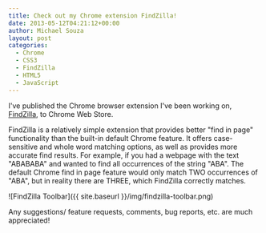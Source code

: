```yaml
---
title: Check out my Chrome extension FindZilla!
date: 2013-05-12T04:21:12+00:00
author: Michael Souza
layout: post
categories:
  - Chrome
  - CSS3
  - FindZilla
  - HTML5
  - JavaScript
---
```

I've published the Chrome browser extension I've been working on, [FindZilla](https://chrome.google.com/webstore/detail/findzilla/aiandhcaoopdebbehlfhpcolegndplgo?hl=en&gl=US "FindZilla"), to Chrome Web Store.

FindZilla is a relatively simple extension that provides better "find in page" functionality than the built-in default Chrome feature. It offers case-sensitive and whole word matching options, as well as provides more accurate find results. For example, if you had a webpage with the text "ABABABA" and wanted to find all occurrences of the string "ABA". The default Chrome find in page feature would only match TWO occurrences of "ABA", but in reality there are THREE, which FindZilla correctly matches.

![FindZilla Toolbar]({{ site.baseurl }}/img/findzilla-toolbar.png)

Any suggestions/ feature requests, comments, bug reports, etc. are much appreciated!